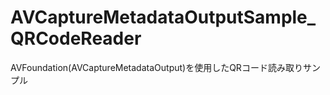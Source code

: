 # AVCaptureMetadataOutputSample_QRCodeReader
AVFoundation(AVCaptureMetadataOutput)を使用したQRコード読み取りサンプル

